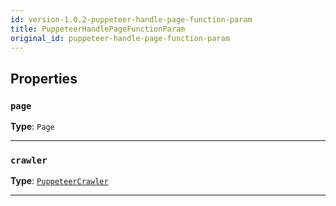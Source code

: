 ```yaml
---
id: version-1.0.2-puppeteer-handle-page-function-param
title: PuppeteerHandlePageFunctionParam
original_id: puppeteer-handle-page-function-param
---
```


<a name="puppeteerhandlepagefunctionparam"></a>

## Properties

### `page`

**Type**: `Page`

---

### `crawler`

**Type**: [`PuppeteerCrawler`](../api/puppeteer-crawler)

---
